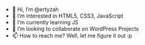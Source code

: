 - 👋 Hi, I’m @ertyzah
- 👀 I’m interested in HTML5, CSS3, JavaScript 
- 🌱 I’m currently learning JS
- 💞️ I’m looking to collaborate on WordPress Projects
- 📫 How to reach me? Well, let me figure it out :p 

<!---
ertyzah/ertyzah is a ✨ special ✨ repository because its `README.md` (this file) appears on your GitHub profile.
You can click the Preview link to take a look at your changes.
--->
